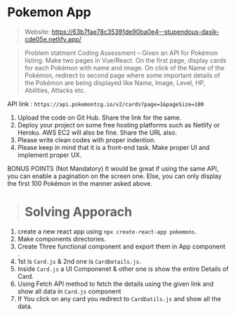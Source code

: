  # Pokemon App
 > Website: https://63b7fae78c35391de90ba0e4--stupendous-dasik-cde05e.netlify.app/

 > Problem statment
 Coding Assessment –
Given an API for Pokémon listing. Make two pages in Vue/React. On the first page, display cards for each Pokémon with name and image. On click of the Name of the Pokémon, redirect to second page where some important details of the Pokémon are being displayed like Name, Image, Level, HP, Abilities, Attacks etc.

API link : `https://api.pokemontcg.io/v2/cards?page=1&pageSize=100`
1. Upload the code on Git Hub. Share the link for the same.
2. Deploy your project on some free hosting platforms such as Netlify or Heroku. AWS EC2 will also be fine. Share the URL also.
3. Please write clean codes with proper indention.
4. Please keep in mind that it is a front-end task. Make proper UI and implement proper UX.

BONUS POINTS (Not Mandatory)
It would be great if using the same API, you can enable a pagination on the screen one. Else, you can only display the first 100 Pokémon in the manner asked above.

> # Solving Apporach 

1. create a new react app using `npx create-react-app pokemons`.
2. Make components directories.
3. Create Three functional component and export them in App component .
4. 1st is `Card.js` &  2nd one is `CardDetails.js`.
5. Inside `Card.js` a UI Componenet & other one is show the entire Details of Card.
6. Using Fetch API method to fetch the details using the given link and show all data in `Card.js` component
7. If You click on any card you redirect to `CardDatils.js` and show all the data.

